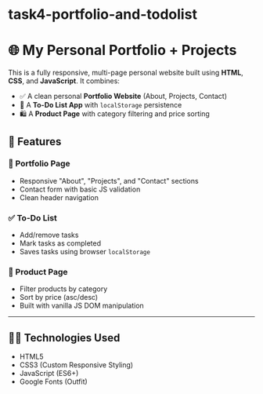 # task4-portfolio-and-todolist

# 🌐 My Personal Portfolio + Projects

This is a fully responsive, multi-page personal website built using **HTML**, **CSS**, and **JavaScript**. It combines:

- ✅ A clean personal **Portfolio Website** (About, Projects, Contact)
- 📝 A **To-Do List App** with `localStorage` persistence
- 🛍️ A **Product Page** with category filtering and price sorting

## 🔧 Features

### 🌟 Portfolio Page
- Responsive "About", "Projects", and "Contact" sections
- Contact form with basic JS validation
- Clean header navigation

### ✅ To-Do List
- Add/remove tasks
- Mark tasks as completed
- Saves tasks using browser `localStorage`

### 🛒 Product Page
- Filter products by category
- Sort by price (asc/desc)
- Built with vanilla JS DOM manipulation

---

## 🧑‍💻 Technologies Used
- HTML5
- CSS3 (Custom Responsive Styling)
- JavaScript (ES6+)
- Google Fonts (Outfit)
